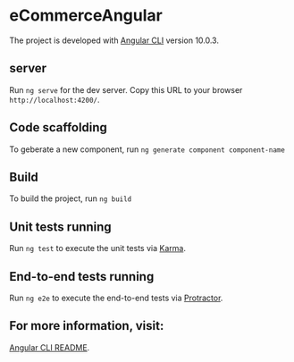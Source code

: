 # eCommerceAngular

The project is developed with [Angular CLI](https://github.com/angular/angular-cli) version 10.0.3.

## server

Run `ng serve` for the dev server. Copy this URL to your browser `http://localhost:4200/`. 

## Code scaffolding

To geberate a new component, run `ng generate component component-name`  

## Build

To build the project, run `ng build` 

## Unit tests running

Run `ng test` to execute the unit tests via [Karma](https://karma-runner.github.io).

## End-to-end tests running

Run `ng e2e` to execute the end-to-end tests via [Protractor](http://www.protractortest.org/).

## For more information, visit:

[Angular CLI README](https://github.com/angular/angular-cli/blob/master/README.md).
